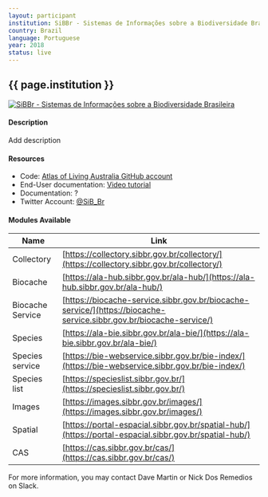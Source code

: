 ```yaml
---
layout: participant
institution: SiBBr - Sistemas de Informações sobre a Biodiversidade Brasileira
country: Brazil
language: Portuguese
year: 2018
status: live
---
```


## {{ page.institution }}

[![SiBBr - Sistemas de Informações sobre a Biodiversidade Brasileira](../assets/img/participants/sibbr.png)](https://www.sibbr.gov.br/)

#### Description 
Add description

#### Resources

- Code: [Atlas of Living Australia GitHub account](https://github.com/AtlasOfLivingAustralia)
- End-User documentation: [Video tutorial](https://sibbr.gov.br/page/videos-tutoriais.html)
- Documentation: ?
- Twitter Account: [@SiB_Br](https://twitter.com/SiB_Br)

#### Modules Available 

| Name              | Link                                                                                                               | 
| ------------------|--------------------------------------------------------------------------------------------------------------------|
| Collectory		| [https://collectory.sibbr.gov.br/collectory/](https://collectory.sibbr.gov.br/collectory/)                         |
| Biocache          | [https://ala-hub.sibbr.gov.br/ala-hub/](https://ala-hub.sibbr.gov.br/ala-hub/)                                     |
| Biocache Service  | [https://biocache-service.sibbr.gov.br/biocache-service/](https://biocache-service.sibbr.gov.br/biocache-service/) |
| Species           | [https://ala-bie.sibbr.gov.br/ala-bie/](https://ala-bie.sibbr.gov.br/ala-bie/)                                     |
| Species service   | [https://bie-webservice.sibbr.gov.br/bie-index/](https://bie-webservice.sibbr.gov.br/bie-index/)                   | 
| Species list      | [https://specieslist.sibbr.gov.br/](https://specieslist.sibbr.gov.br/)                                             |  
| Images            | [https://images.sibbr.gov.br/images/](https://images.sibbr.gov.br/images/)                                         |
| Spatial           | [https://portal-espacial.sibbr.gov.br/spatial-hub/](https://portal-espacial.sibbr.gov.br/spatial-hub/)             |
| CAS               | [https://cas.sibbr.gov.br/cas/](https://cas.sibbr.gov.br/cas/)                                                     |


For more information, you may contact Dave Martin or Nick Dos Remedios on Slack.
